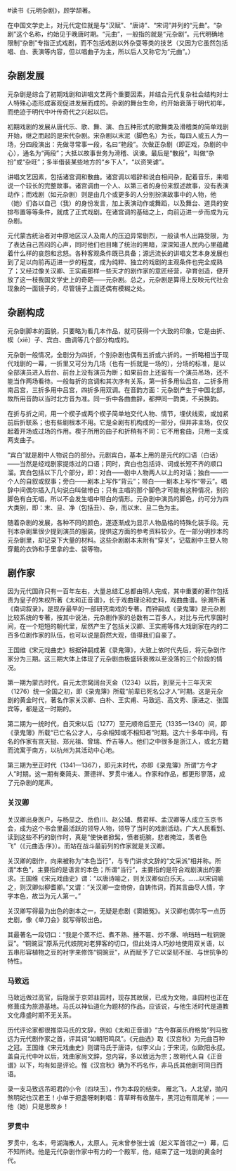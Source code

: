 \#读书《元明杂剧》，顾学颉著。

在中国文学史上，对元代定位就是与“汉赋”、“唐诗”、“宋词”并列的“元曲”。“杂剧”这个名称，约始见于晚唐时期。“元曲”，一般指的就是“元杂剧”。元代明确地限制“杂剧”专指正式戏剧，而不包括戏剧以外杂耍等类的技艺（又因为它虽然包括唱、白、表演等内容，但以唱曲子为主，所以后人又称它为“元曲”。）

## 杂剧发展 ##
元杂剧是综合了初期戏剧和讲唱文艺两个重要因素，并结合元代复杂社会结构对士人特殊心态形成客观促进发展而成的。杂剧的舞台生命，约开始衰落于明代初年，而绝迹于明代中叶传奇代之兴起以后。

初期戏剧的发展从唐代乐、歌、舞、演、白五种形式的歌舞类及滑稽类的简单戏剧开始，继之而起的是宋代杂剧。宋杂剧以末泥（脚色名）为长，每四人或五人为一场，分四段演出：先做寻常事一段，名曰“艳段”。次做正杂剧（即正戏，杂剧的中心），通名为“两段”；大抵以故事世务为滑稽、讽谏。最后是“散段”，叫做“杂扮”或“杂旺”；多半借装某些地方的“乡下人”，“以资笑谑”。

讲唱文艺因素，包括诸宫调和散曲。诸宫调以唱辞和说白相间杂，配着音乐，来唱说一个较长的完整故事。诸宫调由一个人、以第三者的身份来叙述故事，没有表演动作；而戏剧（如元杂剧）则是由几个或更多的人分别扮演故事中的人物，他（她）们各以自己（我）的身份发言，加上表演动作或舞蹈，以及舞台、道具的安排布置等等条件，就成了正式戏剧。在诸宫调的基础之上，向前迈进一步而成为元杂剧。

元代蒙古统治者对中原地区汉人及南人的压迫异常剧烈，一般读书人出路受限，为了表达自己苦闷的心声，同时他们也目睹了统治的黑暗，深深知道人民内心里蕴藏着什么样的哀怨和忿怒。各种客观条件既已具备；源远流长的讲唱文艺本身发展也到了足以向前再迈进一步的程度，成为纯粹、独立的戏剧的主观条件也完全成熟了；又经过像关汉卿、王实甫那样一些天才的剧作家的意匠经营，孕育创造，便开放了这一枝我国文学史上的奇葩——元杂剧。总之，元杂剧是算得上反映元代社会现象的一面镜子的，尽管镜子上面还偶有模糊之处。

## 杂剧构成 ##
元杂剧脚本的面貌，只要略为看几本作品，就可获得一个大致的印象，它是由折、楔（xiē）子、宾白、曲调等几个部分构成的。

元杂剧一般情况，全剧分为四折，个别杂剧也偶有五折或六折的。一折略相当于现代戏剧的一幕，一折里又可分为几场（也有一折就是一场的），分场的标准，是以全部演员进入后台、前台上没有演员为断；如果前台上还留有一个演员吊场，还不能当作两场看待。一般每折的宫调和其次序有关系，第一折多用仙吕宫，二折多用南吕宫，三折多用中吕宫，四折多用双调。在音韵方面：元杂剧产生于中国北部，故所用音韵以当时北方音为准。同一折中各曲曲辞，都押同一韵类，不另换韵。

在折与折之间，用一个楔子或两个楔子简单地交代人物、情节，埋伏线索，或加紧前后折联系；也有些剧根本不用。它是全剧有机构成的一部分，但并非主场，仅仅起着开场或过场的作用。楔子所用的曲子和折稍有不同：它不用套曲，只用一支或两支曲子。

“宾白”就是剧中人物说白的部分。元剧宾白，基本上用的是元代的口语（白话）——当然是经戏剧家提炼过的口语；同时，宾白也包括诗、词或长短不齐的顺口溜。宾白包括以下几个部分，即：对白——剧中人物两人以上的对话；独白——一个人的自叙或叙事；旁白——剧本上写作“背云”；带白——剧本上写作“带云”。唱辞中间偶尔插入几句说白叫做带白；只有主唱的那个脚色才可能有这种情况，别的脚色有白无唱，所以不会发生唱中带白的情形。元杂剧中演员的脚色，约可分为四大类别，即：末、旦、净（包括丑）、杂，而以末、旦二色为主。

随着杂剧的发展，各种不同的颜色，遂逐渐成为显示人物品格的特殊化装手段。元刊本杂剧里很少提到演员的服装，提供这方面的参考资料较少。在一部分明抄本的元杂剧里，却记录下大量的材料。这些杂剧剧本末附有“穿关”，记载剧中主要人物穿戴的衣饰和手里拿的圭、袋等物。

## 剧作家 ##
因为元代国祚只有一百年左右，大量总结汇总都由明人完成，其中重要的著作包括贵为皇子的朱权所著《太和正音谱》，长于戏曲理论和史料，戏曲曲谱。徐渭所著《南词叙录》，是现存最早的一部研究南戏的专著。而钟嗣成《录鬼簿》是元杂剧比较系统的专著，按其中说法，元杂剧作家的总数有二百多人，对比与元代享国时间，在一个短短的朝代里，居然产生了包括关汉卿、王实甫等伟大戏剧家在内的二百多位剧作家的队伍，也可以说是蔚然大观，值得我们自豪了。

王国维《宋元戏曲史》根据钟嗣成著《录鬼簿》，大致上依时代先后，将元杂剧作家分为三期。这三期大体上体现了元杂剧由极盛转衰微以至没落的三个阶段的情况。

第一期为蒙古时代，自元太宗窝阔台灭金（1234）以后，到至元十三年灭宋（1276）统一全国之初，即《录鬼簿》所载“前辈已死名公才人”时期。这是元杂剧的黄金时代，著名作家关汉卿、白朴、王实甫、马致远、高文秀、康进之、张国宾等，都是这一时期的。

第二期为一统时代，自灭宋以后（1277）至元顺帝后至元（1335—1340）间，即《录鬼簿》所载“已亡名公才人，与余相知或不相知者”时期。这六十多年中间，有名的作家有宫天挺、郑光祖、曾瑞、乔吉等人。他们之中很多是浙江人，或北方籍而流寓于南方，以杭州为其活动中心地。

第三期为至正时代（1341—1367），即元末时代，亦即《录鬼簿》所谓“方今才人”时期。这一期有秦简夫、萧德祥、罗贯中诸人。作家和作品，都更形寥落，成了元杂剧的尾声。

### 关汉卿 ###
关汉卿出身医户，与杨显之、岳伯川、赵公辅、费君祥、孟汉卿等人成立玉京书会，成为这个书会里最活跃的领导人物，领导了当时的戏剧活动。广大人民看到、读到这些不朽的剧作时，真是“使快者掀髯，愤者扼腕，悲者掩泣，羡者色飞”（《元曲选·序》）。而站在战斗最前列的作家就是关汉卿。

关汉卿的剧作，向来被称为“本色当行”，与专门讲求文辞的“文采派”相并称。所谓“本色”，主要指的是语言的本色；所谓“当行”，主要指的是符合戏剧演出的要求。王国维《宋元戏曲史》谓：“以唐诗喻之，则关汉卿似白乐天。……以宋词喻之，则汉卿似柳耆卿。”又谓：“关汉卿一空倚傍，自铸伟词，而其言曲尽人情，字字本色，故当为元人第一。”

关汉卿写得最为出色的剧本之一，无疑是悲剧《窦娥冤》。关汉卿也偶尔写一点历史剧，像《单刀会》就写得较出色。

其最著名一段切口：“我是个蒸不烂、煮不熟、捶不匾、炒不爆、响珰珰一粒铜豌豆”。“铜豌豆”原系元代妓院对老狎客的切口，但此处诗人巧妙地使用双关语，以五串形容植物之豆的衬字来修饰“铜豌豆”，从而赋予了它以坚韧不屈、与世抗争的特性。

### 马致远 ###
马致远做过高官，后隐居于京郊韭园村，现存其故居，已成为文物，韭园村也正在修葺成为旅游基地。马氏以神仙道化为题材的作品，应该说，与他生活时代是道教文化鼎盛时期不无关系。

历代评论家都很推崇马氏的文辞，例如《太和正音谱》“古今群英乐府格势”列马致远为元代剧作家之首，评其词“如朝阳鸣凤”。《元曲选》取《汉宫秋》为元曲百种之冠。王国维《宋元戏曲史》则谓马氏于唐诗，似李义山；于宋词，似欧阳永叔。盖自元代中叶以后，戏曲家尚文辞，忽内容，多以致远为宗；故明代人自《正音谱》以下，均有如是评论。惟《汉宫秋》确为不朽名作，非马氏其他剧可同日而语。

录一支马致远吊昭君的小令〔四块玉〕，作为本段的结束。
雁北飞，人北望，抛闪煞明妃也汉君王！小单于把盏呀剌剌唱：青草畔有收酪牛，黑河边有扇尾羊；——他（她）只是思故乡！

### 罗贯中 ###
罗贯中，名本，号湖海散人，太原人。元末曾参张士诚（起义军首领之一）幕，后不知所终。他是元代杂剧作家中有力的一个殿军，他，结束了这一戏剧的黄金时代。